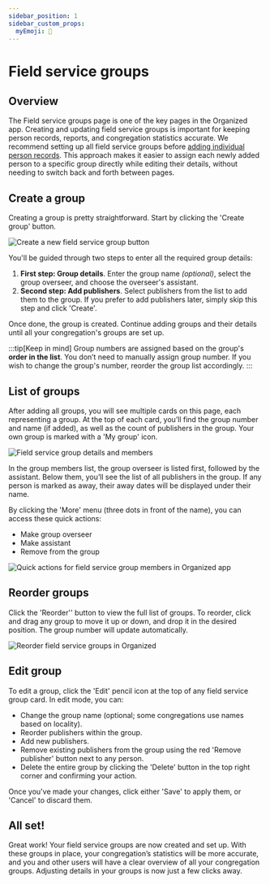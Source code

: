 ```yaml
---
sidebar_position: 1
sidebar_custom_props: 
  myEmoji: 🌾
---
```


# Field service groups

## Overview

The Field service groups page is one of the key pages in the Organized app. Creating and updating field service groups is important for keeping person records, reports, and congregation statistics accurate. We recommend setting up all field service groups before [adding individual person records](../persons/add-person.md). This approach makes it easier to assign each newly added person to a specific group directly while editing their details, without needing to switch back and forth between pages.

## Create a group

Creating a group is pretty straightforward. Start by clicking the 'Create group' button. 

![Create a new field service group button](./img/create-group-button.png)

You'll be guided through two steps to enter all the required group details:

1. **First step: Group details**. Enter the group name *(optional)*, select the group overseer, and choose the overseer's assistant.
2. **Second step: Add publishers**. Select publishers from the list to add them to the group. If you prefer to add publishers later, simply skip this step and click 'Create'.

Once done, the group is created. Continue adding groups and their details until all your congregation's groups are set up.

:::tip[Keep in mind]
Group numbers are assigned based on the group's **order in the list**. You don’t need to manually assign group number. If you wish to change the group's number, reorder the group list accordingly.
:::

## List of groups

After adding all groups, you will see multiple cards on this page, each representing a group. At the top of each card, you’ll find the group number and name (if added), as well as the count of publishers in the group. Your own group is marked with a 'My group' icon.

![Field service group details and members](./img/groups-overview.png)

In the group members list, the group overseer is listed first, followed by the assistant. Below them, you’ll see the list of all publishers in the group. If any person is marked as away, their away dates will be displayed under their name.

By clicking the 'More' menu (three dots in front of the name), you can access these quick actions:

- Make group overseer
- Make assistant
- Remove from the group

![Quick actions for field service group members in Organized app](./img/more-menu.png)

## Reorder groups

Click the 'Reorder'' button to view the full list of groups. To reorder, click and drag any group to move it up or down, and drop it in the desired position. The group number will update automatically.

![Reorder field service groups in Organized](./img/order-group.png)

## Edit group

To edit a group, click the 'Edit' pencil icon at the top of any field service group card. In edit mode, you can:

- Change the group name (optional; some congregations use names based on locality).
- Reorder publishers within the group.
- Add new publishers.
- Remove existing publishers from the group using the red 'Remove publisher' button next to any person.
- Delete the entire group by clicking the 'Delete' button in the top right corner and confirming your action.

Once you've made your changes, click either 'Save' to apply them, or 'Cancel' to discard them.

## All set!

Great work! Your field service groups are now created and set up. With these groups in place, your congregation’s statistics will be more accurate, and you and other users will have a clear overview of all your congregation groups. Adjusting details in your groups is now just a few clicks away.
